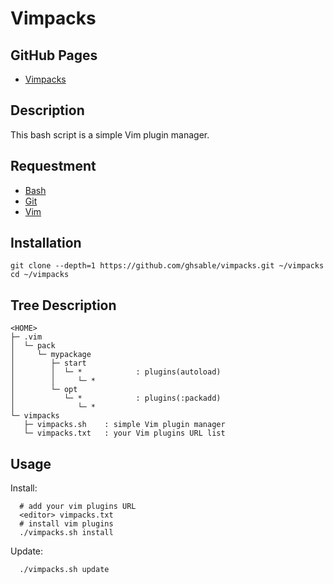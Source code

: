 # Vimpacks

## GitHub Pages
* [Vimpacks](https://ghsable.github.io/vimpacks/)

## Description
This bash script is a simple Vim plugin manager.

## Requestment
* [Bash](https://www.gnu.org/software/bash/)
* [Git](https://github.com/git/git)
* [Vim](https://github.com/vim/vim)

## Installation

    git clone --depth=1 https://github.com/ghsable/vimpacks.git ~/vimpacks
    cd ~/vimpacks

## Tree Description

    <HOME>
    ├─ .vim
    │  └─ pack
    │     └─ mypackage
    │        ├─ start
    │        │  └─ *            : plugins(autoload)
    │        │     └─ *
    │        └─ opt
    │           └─ *            : plugins(:packadd)
    │              └─ *
    └─ vimpacks
       ├─ vimpacks.sh    : simple Vim plugin manager
       └─ vimpacks.txt   : your Vim plugins URL list

## Usage
Install:

      # add your vim plugins URL
      <editor> vimpacks.txt
      # install vim plugins
      ./vimpacks.sh install

Update:

      ./vimpacks.sh update


